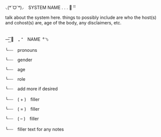 ⸜(\*ˊᗜˋ*)⸝ SYSTEM NAME . . . 🌻 ꜝꜝ


talk about the system here. things to possibly include are who the host(s) and cohost(s) are, age of the body, any disclaimers, etc.
\
\
\
—︭︦ 🌻 ₊ ⁺ NAME °﹆
\
\
╰┈┈ pronouns

╰┈┈ gender

╰┈┈ age

╰┈┈ role

╰┈┈ add more if desired
\
\
╰┈┈ ( + ) filler

╰┈┈ ( = ) filler

╰┈┈ ( – ) filler
\
\
╰┈┈ filler text for any notes

